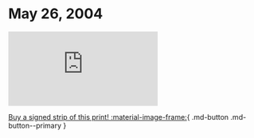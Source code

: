# May 26, 2004

![](https://www.achewood.com/comic.php?date=05262004)

[Buy a signed strip of this print! :material-image-frame:](https://achewood-holiday-pop-up.myshopify.com/products/strip#05262004){ .md-button .md-button--primary }
